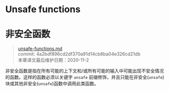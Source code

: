 # Unsafe functions
# 非安全函数

>[unsafe-functions.md](https://github.com/rust-lang/reference/blob/master/src/unsafe-functions.md)\
>commit:  4a2bdf896cd2df370a91d14cb8ba04e326cd21db \
>本章译文最后维护日期：2020-11-2

非安全函数是指在所有可能的上下文和/或所有可能的输入中可能出现不安全情况的函数。这样的函数必须以关键字 `unsafe` 前缀修饰，并且只能在非安全(`unsafe`)块或其他非安全(`unsafe`)函数中调用此类函数。

<!-- 2020-11-12-->
<!-- checked -->
